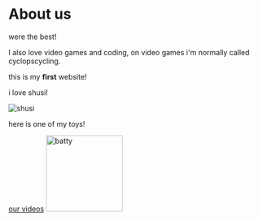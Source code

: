<!doctype html>
<html>
<head>
<title>ABOUT us</title>
<link type="text/css" rel="stylesheet"
href="css/my-first-stylesheet.css"/>
</head>
<body>
<h1>About us</h1>
<p>were the best!</p>
<p>I also love video games and coding, on video games i'm  normally called cyclopscycling.</p>
</body>
</html>
<p>this is my <strong>first</strong> website!</p>
<p>i love shusi!</p>
<p><img src="images/BENTO_BOX%20for%20web%20site.png"
        alt="shusi"/></p>
<p>here is one of my toys!</p>
<a href="youtube">our videos</a>
<img src="images/IMG_3248.JPG" alt="batty" height="150" width="150">


